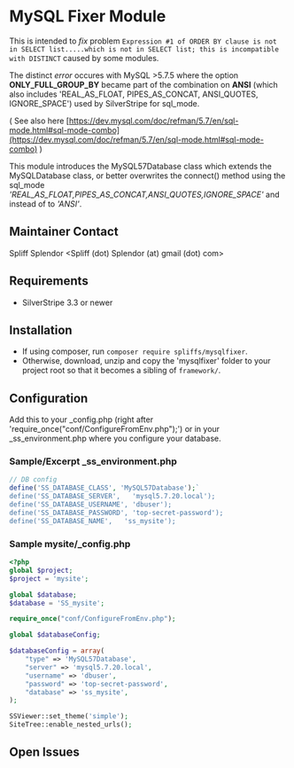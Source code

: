 # MySQL Fixer Module

This is intended to _fix_ problem
`Expression #1 of ORDER BY clause is not in SELECT list.....which is not in SELECT list; this is incompatible with DISTINCT` caused by some modules.

The distinct _error_ occures with MySQL >5.7.5 where the option __ONLY_FULL_GROUP_BY__ became part of the combination on __ANSI__ (which also includes 'REAL_AS_FLOAT, PIPES_AS_CONCAT, ANSI_QUOTES, IGNORE_SPACE') used by SilverStripe for sql_mode.

( See also here [https://dev.mysql.com/doc/refman/5.7/en/sql-mode.html#sql-mode-combo](https://dev.mysql.com/doc/refman/5.7/en/sql-mode.html#sql-mode-combo) )

 This module introduces the MySQL57Database class which extends the MySQLDatabase class, or better overwrites the connect() method using the sql_mode _'REAL_AS_FLOAT,PIPES_AS_CONCAT,ANSI_QUOTES,IGNORE_SPACE'_ and instead of to _'ANSI'_. 

## Maintainer Contact

Spliff Splendor
<Spliff (dot) Splendor (at) gmail (dot) com>

## Requirements

 * SilverStripe 3.3 or newer

## Installation

 * If using composer, run ` composer require spliffs/mysqlfixer `.
 * Otherwise, download, unzip and copy the 'mysqlfixer' folder to your project root so that it becomes a sibling of `framework/`.

## Configuration

Add this to your _config.php (right after
'require_once("conf/ConfigureFromEnv.php");') or in your _ss_environment.php where you configure your database.

### Sample/Excerpt _ss_environment.php
```php
// DB config
define('SS_DATABASE_CLASS', 'MySQL57Database');`
define('SS_DATABASE_SERVER',   'mysql5.7.20.local');
define('SS_DATABASE_USERNAME', 'dbuser');
define('SS_DATABASE_PASSWORD', 'top-secret-password');
define('SS_DATABASE_NAME',   'ss_mysite');
```
### Sample mysite/_config.php
```php
<?php
global $project;
$project = 'mysite';

global $database;
$database = 'SS_mysite';

require_once("conf/ConfigureFromEnv.php");

global $databaseConfig;

$databaseConfig = array(
	"type" => 'MySQL57Database',
	"server" => 'mysql5.7.20.local',
	"username" => 'dbuser',
	"password" => 'top-secret-password',
	"database" => 'ss_mysite',
);

SSViewer::set_theme('simple');
SiteTree::enable_nested_urls();
```

## Open Issues

